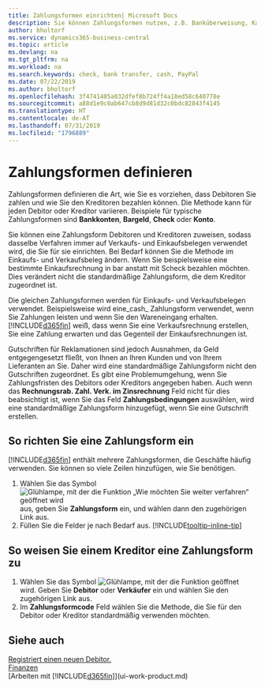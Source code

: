 ```yaml
---
title: Zahlungsformen einrichten| Microsoft Docs
description: Sie können Zahlungsformen nutzen, z.B. Banküberweisung, Kasse oder Paypal, um festzulegen, wie eine Rechnung bezahlt wird.
author: bholtorf
ms.service: dynamics365-business-central
ms.topic: article
ms.devlang: na
ms.tgt_pltfrm: na
ms.workload: na
ms.search.keywords: check, bank transfer, cash, PayPal
ms.date: 07/22/2019
ms.author: bholtorf
ms.openlocfilehash: 3f4741485a032dfef8b724ff4a18ed58c640778e
ms.sourcegitcommit: a88d1e9c0ab647cb8d9d81d32c0bdc82843f4145
ms.translationtype: HT
ms.contentlocale: de-AT
ms.lasthandoff: 07/31/2019
ms.locfileid: "1796889"
---
```

# <a name="defining-payment-methods"></a>Zahlungsformen definieren
Zahlungsformen definieren die Art, wie Sie es vorziehen, dass Debitoren Sie zahlen und wie Sie den Kreditoren bezahlen können. Die Methode kann für jeden Debitor oder Kreditor variieren. Beispiele für typische Zahlungsformen sind **Bankkonten**, **Bargeld**, **Check** oder **Konto**.

Sie können eine Zahlungsform Debitoren und Kreditoren zuweisen, sodass dasselbe Verfahren  immer auf Verkaufs- und Einkaufsbelegen verwendet wird, die Sie für sie einrichten. Bei Bedarf können Sie die Methode im Einkaufs- und Verkaufsbeleg ändern. Wenn Sie beispielsweise eine bestimmte Einkaufsrechnung in bar anstatt mit Scheck bezahlen möchten. Dies verändert nicht die standardmäßige Zahlungsform, die dem Kreditor zugeordnet ist.

Die gleichen Zahlungsformen werden für Einkaufs- und Verkaufsbelegen verwendet. Beispielsweise wird eine_cash_ Zahlungsform verwendet, wenn Sie Zahlungen leisten und wenn Sie den Wareneingang erhalten. [!INCLUDE[d365fin](includes/d365fin_md.md)] weiß, dass wenn Sie eine Verkaufsrechnung erstellen, Sie eine Zahlung erwarten und das Gegenteil der Einkaufsrechnungen ist.

Gutschriften für Reklamationen sind jedoch Ausnahmen, da Geld entgegengesetzt fließt, von Ihnen an Ihren Kunden und von Ihrem Lieferanten an Sie. Daher wird eine standardmäßige Zahlungsform nicht den Gutschriften zugeordnet. Es gibt eine Problemumgehung, wenn Sie Zahlungsfristen des Debitors oder Kreditors angegeben haben. Auch wenn das **Rechnungsrab. Zahl. Verk. im Zinsrechnung** Feld nicht für dies beabsichtigt ist, wenn Sie das Feld **Zahlungsbedingungen** auswählen, wird eine standardmäßige Zahlungsform hinzugefügt, wenn Sie eine Gutschrift erstellen.

## <a name="to-set-up-a-payment-method"></a>So richten Sie eine Zahlungsform ein
[!INCLUDE[d365fin](includes/d365fin_md.md)] enthält mehrere Zahlungsformen, die Geschäfte häufig verwenden. Sie können so viele Zeilen hinzufügen, wie Sie benötigen.

1. Wählen Sie das Symbol ![Glühlampe, mit der die Funktion „Wie möchten Sie weiter verfahren“ geöffnet wird](media/ui-search/search_small.png "Wie möchten Sie weiter verfahren?") aus, geben Sie **Zahlungsform** ein, und wählen dann den zugehörigen Link aus.
2. Füllen Sie die Felder je nach Bedarf aus. [!INCLUDE[tooltip-inline-tip](includes/tooltip-inline-tip_md.md)]

## <a name="to-assign-a-payment-method-to-a-customer-or-vendor"></a>So weisen Sie einem Kreditor eine Zahlungsform zu
1. Wählen Sie das Symbol ![Glühlampe, mit der die Funktion](media/ui-search/search_small.png "Wie möchten Sie weiter verfahren") geöffnet wird. Geben Sie **Debitor** oder **Verkäufer** ein und wählen Sie den zugehörigen Link aus.
2. Im **Zahlungsformcode** Feld wählen Sie die Methode, die Sie für den Debitor oder Kreditor standardmäßig verwenden möchten.

## <a name="see-also"></a>Siehe auch
[Registriert einen neuen Debitor.](sales-how-register-new-customers.md)  
[Finanzen](finance.md)  
[Arbeiten mit [!INCLUDE[d365fin](includes/d365fin_md.md)]](ui-work-product.md)  

